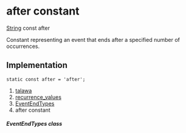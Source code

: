 
<div>

# after constant

</div>


[String](https://api.flutter.dev/flutter/dart-core/String-class.html)
const after



Constant representing an event that ends after a specified number of
occurrences.



## Implementation

``` language-dart
static const after = 'after';
```







1.  [talawa](../../index.md)
2.  [recurrence_values](../../constants_recurrence_values/)
3.  [EventEndTypes](../../constants_recurrence_values/EventEndTypes-class.md)
4.  after constant

##### EventEndTypes class







